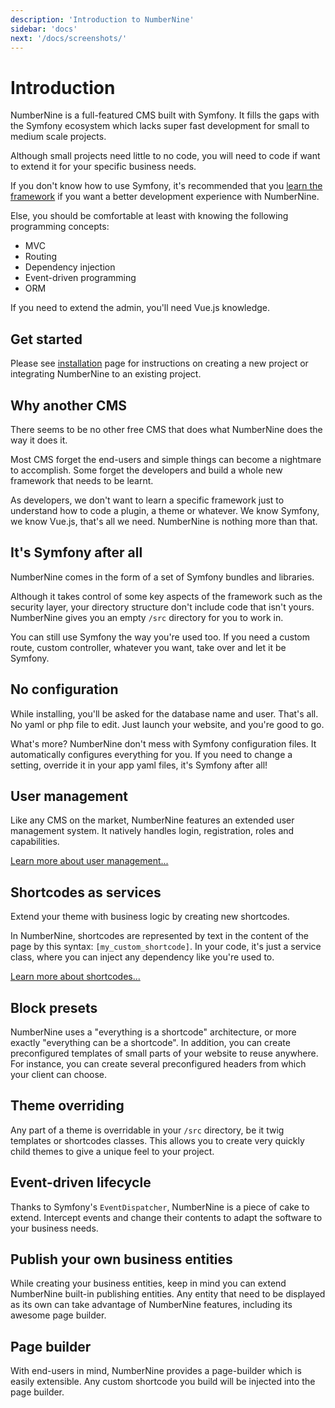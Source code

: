 ```yaml
---
description: 'Introduction to NumberNine'
sidebar: 'docs'
next: '/docs/screenshots/'
---
```


# Introduction

NumberNine is a full-featured CMS built with Symfony.
It fills the gaps with the Symfony ecosystem which lacks super fast development for small to medium scale projects.

Although small projects need little to no code, you will need to code if want to extend it for your specific business needs.

If you don't know how to use Symfony, it's recommended that you [learn the framework](https://symfony.com/doc/current/index.html) if you want a better
development experience with NumberNine.

Else, you should be comfortable at least with knowing the following programming concepts:
* MVC
* Routing
* Dependency injection
* Event-driven programming
* ORM

If you need to extend the admin, you'll need Vue.js knowledge.

## Get started

Please see [installation](/docs/installation) page for instructions on creating a new project or integrating NumberNine to an existing project.

## Why another CMS

There seems to be no other free CMS that does what NumberNine does the way it does it.

Most CMS forget the end-users and simple things can become a nightmare to accomplish.
Some forget the developers and build a whole new framework that needs to be learnt.

As developers, we don't want to learn a specific framework just to understand how to code a plugin, a theme or whatever.
We know Symfony, we know Vue.js, that's all we need. NumberNine is nothing more than that.

## It's Symfony after all

NumberNine comes in the form of a set of Symfony bundles and libraries.

Although it takes control of some key aspects of the framework such as the security layer, your directory structure
don't include code that isn't yours. NumberNine gives you an empty `/src` directory for you to work in. 

You can still use Symfony the way you're used too. If you need a custom route, custom controller, whatever you want,
take over and let it be Symfony.

## No configuration

While installing, you'll be asked for the database name and user. That's all.
No yaml or php file to edit. Just launch your website, and you're good to go.

What's more? NumberNine don't mess with Symfony configuration files.
It automatically configures everything for you. If you need to change a setting, override it
in your app yaml files, it's Symfony after all!

## User management

Like any CMS on the market, NumberNine features an extended user management system.
It natively handles login, registration, roles and capabilities.

[Learn more about user management...]()

## Shortcodes as services

Extend your theme with business logic by creating new shortcodes.

In NumberNine, shortcodes are represented by text in the content of the page by this syntax:
`[my_custom_shortcode]`.
In your code, it's just a service class, where you can inject any dependency like you're used to.

[Learn more about shortcodes...]()

## Block presets

NumberNine uses a "everything is a shortcode" architecture, or more exactly "everything can be a shortcode".
In addition, you can create preconfigured templates of small parts of your website to reuse anywhere.
For instance, you can create several preconfigured headers from which your client can choose. 

## Theme overriding

Any part of a theme is overridable in your `/src` directory, be it twig templates or shortcodes classes.
This allows you to create very quickly child themes to give a unique feel to your project. 

## Event-driven lifecycle

Thanks to Symfony's `EventDispatcher`, NumberNine is a piece of cake to extend. Intercept events and change
their contents to adapt the software to your business needs.

## Publish your own business entities

While creating your business entities, keep in mind you can extend NumberNine built-in publishing entities.
Any entity that need to be displayed as its own can take advantage of NumberNine features, including
its awesome page builder.

## Page builder

With end-users in mind, NumberNine provides a page-builder which is easily extensible.
Any custom shortcode you build will be injected into the page builder.
